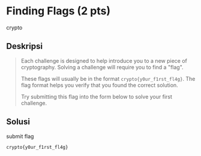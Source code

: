 # Finding Flags (2 pts)
crypto

## Deskripsi
> Each challenge is designed to help introduce you to a new piece of cryptography. Solving a challenge will require you to find a "flag".
>
> These flags will usually be in the format ```crypto{y0ur_f1rst_fl4g}```. The flag format helps you verify that you found the correct solution.
>
> Try submitting this flag into the form below to solve your first challenge.

## Solusi

submit flag 
``` console
crypto{y0ur_f1rst_fl4g}
```

